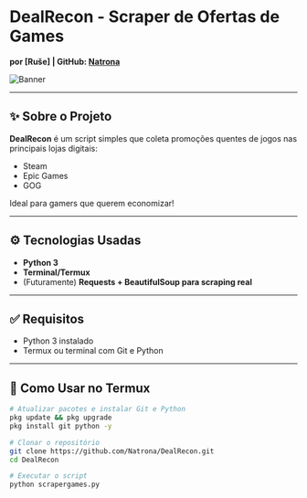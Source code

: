 # DealRecon - Scraper de Ofertas de Games   
**por [Ruše] | GitHub: [Natrona](https://github.com/Natrona)**  

![Banner](https://i.imgur.com/RFjzSxg.png)

---

## ✨ Sobre o Projeto
**DealRecon** é um script simples que coleta promoções quentes de jogos nas principais lojas digitais:

- Steam  
- Epic Games  
- GOG  

Ideal para gamers que querem economizar!

---

## ⚙️ Tecnologias Usadas
- **Python 3**
- **Terminal/Termux**
- (Futuramente) **Requests + BeautifulSoup para scraping real**

---

## ✅ Requisitos
- Python 3 instalado
- Termux ou terminal com Git e Python

---

## 🚀 Como Usar no Termux

```bash
# Atualizar pacotes e instalar Git e Python
pkg update && pkg upgrade
pkg install git python -y

# Clonar o repositório
git clone https://github.com/Natrona/DealRecon.git
cd DealRecon

# Executar o script
python scrapergames.py
